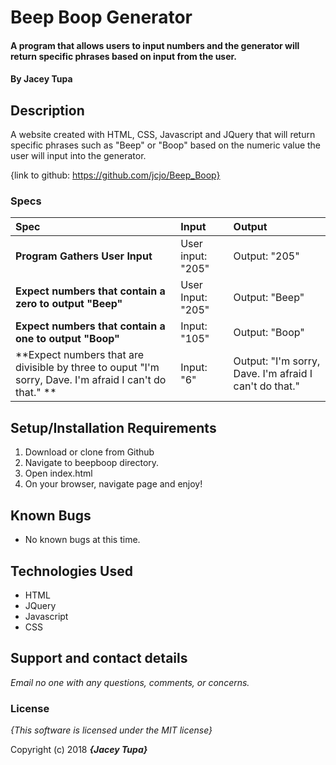 # Beep Boop Generator

#### A program that allows users to input numbers and the generator will return specific phrases based on input from the user.

#### By **Jacey Tupa**

## Description

A website created with HTML, CSS, Javascript and JQuery that will return specific phrases such as "Beep" or "Boop" based on the numeric value the user will input into the generator.

{link to github: https://github.com/jcjo/Beep_Boop}


### Specs
| Spec | Input | Output |
| :-------------     | :------------- | :------------- |
| **Program Gathers User Input** | User input: "205" | Output: "205" |
| **Expect numbers that contain a zero to output "Beep"**| User Input: "205" | Output: "Beep" |
| **Expect numbers that contain a one to output "Boop"**| Input: "105" | Output: "Boop" |
| **Expect numbers that are divisible by three to ouput "I'm sorry, Dave. I'm afraid I can't do that." ** | Input: "6" | Output: "I'm sorry, Dave. I'm afraid I can't do that." |

## Setup/Installation Requirements

1. Download or clone from Github
2. Navigate to beepboop directory.
3. Open index.html
4. On your browser, navigate page and enjoy!

## Known Bugs
* No known bugs at this time.

## Technologies Used
  * HTML
  * JQuery
  * Javascript
  * CSS

## Support and contact details

_Email no one with any questions, comments, or concerns._

### License

*{This software is licensed under the MIT license}*

Copyright (c) 2018 **_{Jacey Tupa}_**
